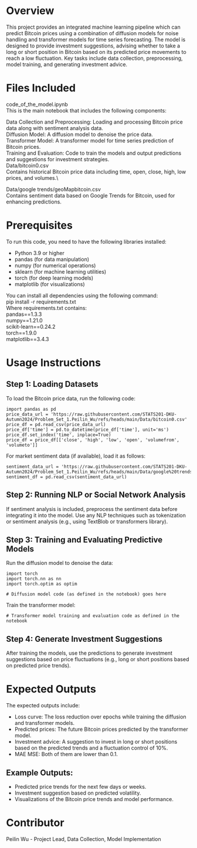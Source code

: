 # Overview
This project provides an integrated machine learning pipeline which can predict Bitcoin prices using a combination of diffusion models for noise handling and transformer models for time series forecasting. The model is designed to provide investment suggestions, advising whether to take a long or short position in Bitcoin based on its predicted price movements to reach a low fluctuation. Key tasks include data collection, preprocessing, model training, and generating investment advice.

# Files Included
code_of_the_model.ipynb\
This is the main notebook that includes the following components:

Data Collection and Preprocessing: Loading and processing Bitcoin price data along with sentiment analysis data.\
Diffusion Model: A diffusion model to denoise the price data.\
Transformer Model: A transformer model for time series prediction of Bitcoin prices.\
Training and Evaluation: Code to train the models and output predictions and suggestions for investment strategies.\
Data/bitcoin0.csv\
Contains historical Bitcoin price data including time, open, close, high, low prices, and volumes.\

Data/google trends/geoMapbitcoin.csv \
Contains sentiment data based on Google Trends for Bitcoin, used for enhancing predictions.

# Prerequisites
To run this code, you need to have the following libraries installed:

* Python 3.9 or higher
* pandas (for data manipulation)
* numpy (for numerical operations)
* sklearn (for machine learning utilities)
* torch (for deep learning models)
* matplotlib (for visualizations)

You can install all dependencies using the following command:\
pip install -r requirements.txt\
Where requirements.txt contains:\
pandas==1.3.3\
numpy==1.21.0\
scikit-learn==0.24.2\
torch==1.9.0\
matplotlib==3.4.3

# Usage Instructions
## Step 1: Loading Datasets
To load the Bitcoin price data, run the following code:
```
import pandas as pd
price_data_url = 'https://raw.githubusercontent.com/STATS201-DKU-Autumn2024/Problem_Set_1.Peilin_Wu/refs/heads/main/Data/bitcoin0.csv'
price_df = pd.read_csv(price_data_url)
price_df['time'] = pd.to_datetime(price_df['time'], unit='ms')
price_df.set_index('time', inplace=True)
price_df = price_df[['close', 'high', 'low', 'open', 'volumefrom', 'volumeto']]
```
For market sentiment data (if available), load it as follows:
```
sentiment_data_url = 'https://raw.githubusercontent.com/STATS201-DKU-Autumn2024/Problem_Set_1.Peilin_Wu/refs/heads/main/Data/google%20trends/geoMapbitcoin.csv'
sentiment_df = pd.read_csv(sentiment_data_url)
```
## Step 2: Running NLP or Social Network Analysis
If sentiment analysis is included, preprocess the sentiment data before integrating it into the model. Use any NLP techniques such as tokenization or sentiment analysis (e.g., using TextBlob or transformers library).

## Step 3: Training and Evaluating Predictive Models
Run the diffusion model to denoise the data:
```
import torch
import torch.nn as nn
import torch.optim as optim

# Diffusion model code (as defined in the notebook) goes here
```
Train the transformer model:
```
# Transformer model training and evaluation code as defined in the notebook
```
## Step 4: Generate Investment Suggestions
After training the models, use the predictions to generate investment suggestions based on price fluctuations (e.g., long or short positions based on predicted price trends).

# Expected Outputs
The expected outputs include:
* Loss curve: The loss reduction over epochs while training the diffusion and transformer models.
* Predicted prices: The future Bitcoin prices predicted by the transformer model.
* Investment advice: A suggestion to invest in long or short positions based on the predicted trends and a fluctuation control of 10%.
* MAE MSE: Both of them are lower than 0.1.
## Example Outputs:
* Predicted price trends for the next few days or weeks.
* Investment suggestion based on predicted volatility.
* Visualizations of the Bitcoin price trends and model performance.

# Contributor
Peilin Wu - Project Lead, Data Collection, Model Implementation
